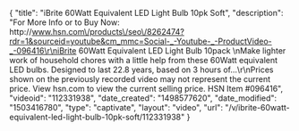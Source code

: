 {
    "title": "iBrite 60Watt Equivalent LED Light Bulb 10pk  Soft",
    "description": "For More Info or to Buy Now: http:\/\/www.hsn.com\/products\/seo\/8262474?rdr=1&sourceid=youtube&cm_mmc=Social-_-Youtube-_-ProductVideo-_-096416\r\niBrite 60Watt Equivalent LED Light Bulb 10pack \nMake lighter work of household chores with a little help from these 60Watt equivalent LED bulbs. Designed to last 22.8 years, based on 3 hours of...\r\nPrices shown on the previously recorded video may not represent the current price.  View hsn.com to view the current selling price. HSN Item #096416",
    "videoid": "112331938",
    "date_created": "1498577620",
    "date_modified": "1503416780",
    "type": "captivate",
    "layout": "video",
    "url": "\/v\/ibrite-60watt-equivalent-led-light-bulb-10pk-soft\/112331938"
}